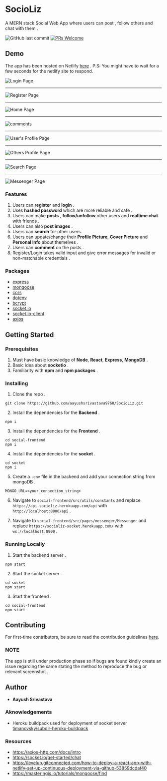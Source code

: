 # SocioLiz

A MERN stack Social Web App where users can post , follow others and chat with them .

![GitHub last commit](https://img.shields.io/github/last-commit/aayushsrivastava9760/SocioLiz?style=flat-square)
[![PRs Welcome](https://img.shields.io/badge/PRs-welcome-brightgreen.svg?style=flat-square)](http://makeapullrequest.com)

## Demo

The app has been hosted on Netlify [here](https://socioliz.netlify.app/) . P.S: You might have to wait for a few seconds for the netlify site to respond.

![Login Page](https://user-images.githubusercontent.com/81965095/159630405-c77ca550-5cec-4562-b15f-35e5f83e4b7d.jpeg)

<hr>

![Register Page](https://user-images.githubusercontent.com/81965095/159630665-dc110ba0-87eb-4619-9c60-1fd3a909d8de.jpeg)

<hr>

![Home Page](https://user-images.githubusercontent.com/81965095/161415419-619c4f17-851f-4a00-8a17-d1ef52081f5b.jpeg)

<hr>

![comments](https://user-images.githubusercontent.com/81965095/161415500-9a27544b-9018-474a-b892-778f84d11c50.jpeg)

<hr>

![User's Profile Page](https://user-images.githubusercontent.com/81965095/161415549-bcbc88be-dd6b-46d7-b142-5df93f412b11.jpeg)

<hr>

![Others Profile Page](https://user-images.githubusercontent.com/81965095/161416133-97c95b9e-b279-4da9-ac4c-e96fa2fcab4c.jpeg)

<hr>

![Search Page](https://user-images.githubusercontent.com/81965095/161416162-660d3971-1ffe-48d3-891b-bcaf8d177683.jpeg)

<hr>

![Messenger Page](https://user-images.githubusercontent.com/81965095/161416192-9230f7e8-2d8e-4f0a-8afb-8c5f0e38b27f.jpeg)




### Features

1. Users can **register** and **login** .
2. Uses **hashed password** which are more reliable and safe .
3. Users can make **posts** , **follow/unfollow** other users and **realtime chat** with friends .
4. Users can also **post images** .
5. Users can **search** for other users.
6. Users can update/change their **Profile Picture**, **Cover Picture** and **Personal Info** about themelves .
7. Users can **comment** on the posts .
8. Register/Login takes valid input and give error messages for invalid or non-matchable credentials .

### Packages

- [express](https://expressjs.com/)
- [mongoose](https://mongoosejs.com/docs/)
- [cors](https://expressjs.com/en/resources/middleware/cors.html)
- [dotenv](https://www.npmjs.com/package/dotenv)
- [bcrypt](https://www.npmjs.com/package/bcrypt)
- [socket.io](https://socket.io/)
- [socket.io-client](https://www.npmjs.com/package/socket.io-client)
- [axios](https://axios-http.com/docs/intro)

## Getting Started

### Prerequisites

1. Must have basic knowledge of **Node**, **React**, **Express**, **MongoDB** .
2. Basic idea about **socketio** .
3. Familiarity with **npm** and **npm packages** .

### Installing

1. Clone the repo .

```
git clone https://github.com/aayushsrivastava9760/SocioLiz.git
```

2. Install the dependencies for the **Backend** .

```
npm i
```

3. Install the dependencies for the **Frontend** .

```
cd social-frontend
npm i
```

4. Install the dependencies for the **socket** .

```
cd socket
npm i
```

5. Create a `.env` file in the backend and add your connection string from mongoDB .

```
MONGO_URL=<your_connection_string>
```

6. Navigate to `social-frontend/src/utils/constants` and replace `https://api-socioliz.herokuapp.com/api` with `http://localhost:8800/api` .

7. Navigate to `social-frontend/src/pages/messenger/Messenger` and replace `https://socioliz-socket.herokuapp.com/` with `ws://localhost:8900` .


### Running Locally

1. Start the backend server .

```
npm start
```

2. Start the socket server .

```
cd socket
npm start
```

3. Start the frontend .

```
cd social-frontend
npm start
```

## Contributing

For first-time contributors, be sure to read the contribution guidelines [here](CONTRIBUTING.md).

### NOTE

The app is still under production phase so if bugs are found kindly create an issue regarding the same stating the method to reproduce the bug or relevant screenshot .

## Author

- **Aayush Srivastava**

### Aknowledgements

- Heroku buildpack used for deployment of socket server [timanovsky/subdir-heroku-buildpack](https://github.com/timanovsky/subdir-heroku-buildpack)

### Resources

- https://axios-http.com/docs/intro
- https://socket.io/get-started/chat
- https://levelup.gitconnected.com/how-to-deploy-a-react-app-with-netlify-set-up-continuous-deployment-via-github-53859dcdaf40
- https://masteringjs.io/tutorials/mongoose/find
